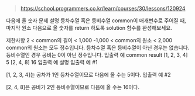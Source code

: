 > https://school.programmers.co.kr/learn/courses/30/lessons/120924

다음에 올 숫자
문제 설명
등차수열 혹은 등비수열 common이 매개변수로 주어질 때, 마지막 원소 다음으로 올 숫자를 return 하도록 solution 함수를 완성해보세요.

제한사항
2 < common의 길이 < 1,000
-1,000 < common의 원소 < 2,000
common의 원소는 모두 정수입니다.
등차수열 혹은 등비수열이 아닌 경우는 없습니다.
등비수열인 경우 공비는 0이 아닌 정수입니다.
입출력 예
common	result
[1, 2, 3, 4]	5
[2, 4, 8]	16
입출력 예 설명
입출력 예 #1

[1, 2, 3, 4]는 공차가 1인 등차수열이므로 다음에 올 수는 5이다.
입출력 예 #2

[2, 4, 8]은 공비가 2인 등비수열이므로 다음에 올 수는 16이다.